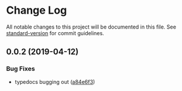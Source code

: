 # Change Log

All notable changes to this project will be documented in this file. See [standard-version](https://github.com/conventional-changelog/standard-version) for commit guidelines.

## 0.0.2 (2019-04-12)


### Bug Fixes

* typedocs bugging out ([a84e6f3](https://github.com/brettdorrans/redux-socket/commit/a84e6f3))



